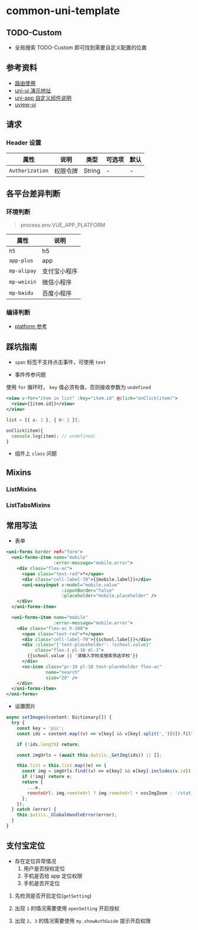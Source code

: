# common-uni-template

## TODO-Custom

- 全局搜索 TODO-Custom 即可找到需要自定义配置的位置

## 参考资料

- [路由使用](https://hhyang.cn/v2/start/applets/explian.html)
- [uni-ui 演示地址](https://hellouniapp.dcloud.net.cn/pages/component/view/view)
- [uni-app 自定义组件说明](https://uniapp.dcloud.io/vue-components)
- [uview-ui](https://www.uviewui.com/components/intro.html)

## 请求

### Header 设置

| 属性            | 说明     | 类型   | 可选项 | 默认 |
| --------------- | -------- | ------ | ------ | ---- |
| `Authorization` | 权限令牌 | String | -      | -    |

## 各平台差异判断

### 环境判断

> process.env.VUE_APP_PLATFORM

| 属性        | 说明         |
| ----------- | ------------ |
| `h5`        | h5           |
| `app-plus`  | app          |
| `mp-alipay` | 支付宝小程序 |
| `mp-weixin` | 微信小程序   |
| `mp-baidu`  | 百度小程序   |

### 编译判断

- [platform 参考](https://uniapp.dcloud.io/platform)

## 踩坑指南

- `span` 标签不支持点击事件，可使用 `text`

- 事件传参问题

使用 `for` 循环时， `key` 值必须有值，否则接收参数为 `undefined`

```xml
<view v-for="item in list" :key="item.id" @click="onClick(item)">
  <view>{{item.id}}</view>
</view>
```

```js
list = [{ a: 1 }, { b: 2 }];

onClick(item){
  console.log(item); // undefined;
}
```

- 组件上 `class` 问题

## Mixins

### ListMixins

### ListTabsMixins

## 常用写法

- 表单

```xml
<uni-forms border ref="form">
  <uni-forms-item name="mobile"
                  :error-message="mobile.error">
    <div class="flex-ac">
      <span class="text-red">*</span>
      <div class="cell-label-70">{{mobile.label}}</div>
      <uni-easyinput v-model="mobile.value"
                     :inputBorder="false"
                     :placeholder="mobile.placeholder" />
    </div>
  </uni-forms-item>

  <uni-forms-item name="mobile"
                  :error-message="mobile.error">
    <div class="flex-ac h-100">
      <span class="text-red">*</span>
      <div class="cell-label-70">{{school.label}}</div>
      <div :class="{'text-placeholder': !school.value}"
           class="flex-1 pl-10 ml-3">
        {{school.value || '请输入学校或搜索筛选学校'}}
      </div>
      <sc-icon class="pr-10 pl-10 text-placeholder flex-ac"
               name="search"
               size="20" />
    </div>
  </uni-forms-item>
</uni-forms>
```

- 设置图片

```js
async setImages(content: Dictionary[]) {
  try {
    const key = 'pic';
    const ids = content.map((v) => v[key] && v[key].split(',')[0]).filter(Boolean);

    if (!ids.length) return;

    const imgUrls = (await this.$utils._GetImg(ids)) || [];

    this.list = this.list.map((e) => {
      const img = imgUrls.find((v) => e[key] && e[key].includes(v.id)) || {};
      if (!img) return e;
      return {
        ...e,
        remoteUrl: img.remoteUrl ? img.remoteUrl + ossImgZoom : '/static/images/logo.png',
      };
    });
  } catch (error) {
    this.$utils._GlobalHandleError(error);
  }
}
```

## 支付宝定位

- 存在定位异常情况
  1. 用户是否授权定位
  2. 手机是否给 app 定位权限
  3. 手机是否开定位

1. 先检测是否开启定位(`getSetting`)

2. 出现 `1` 的情况需要使用 `openSetting` 开启授权

3. 出现 `2`、`3` 的情况需要使用 `my.showAuthGuide` 提示开启权限
